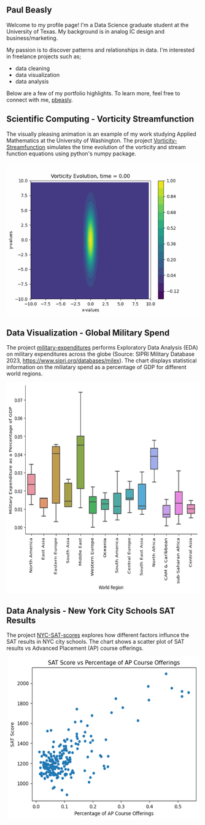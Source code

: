 ## Paul Beasly
Welcome to my profile page!  I'm a Data Science graduate student at the University of Texas.  My background is in analog IC design and business/marketing. 

My passion is to discover patterns and relationships in data. I'm interested in freelance projects such as;
- data cleaning
- data visualization
- data analysis

Below are a few of my portfolio highlights.  To learn more, feel free to connect with me, [pbeasly](https://www.linkedin.com/in/paul-beasly-372b888/).

## Scientific Computing - Vorticity Streamfunction
The visually pleasing animation is an example of my work studying Applied Mathematics at the University of Washington.  The project [Vorticity-Streamfunction](https://github.com/pbeasly/Vorticity-Streamfunction) simulates the time evolution of the vorticity and stream function equations using python's numpy package.

<div align="center">
    <img src="https://github.com/pbeasly/Vorticity-Streamfunction/blob/main/Vorticiy-Animation.gif" alt="Alt text" width="600" height="400">
</div>


## Data Visualization - Global Military Spend
The project [military-expenditures](https://github.com/pbeasly/military-expenditures) performs Exploratory Data Analysis (EDA) on military expenditures across the globe \(Source: SIPRI Military Database 2023, https://www.sipri.org/databases/milex). The chart displays statistical information on the miliatary spend as a percentage of GDP for different world regions.

<div align="center">
    <img src="https://github.com/pbeasly/images/blob/main/mil_exp_boxplot.png" alt="Alt text" width="600" height="550">
</div>

## Data Analysis - New York City Schools SAT Results
The project [NYC-SAT-scores](https://github.com/pbeasly/NYC-SAT-scores) explores how different factors influnce the SAT results in NYC city schools.  The chart shows a scatter plot of SAT results vs Advanced Placement (AP) course offerings. 

<div align="center">
    <img src="https://github.com/pbeasly/images/blob/main/NYC-SAT-scores-plot.png" alt="Alt text" width="500" height="425">
</div>


